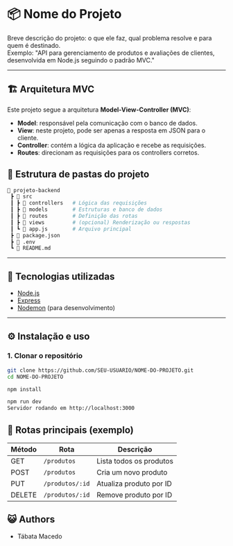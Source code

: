 # 📦 Nome do Projeto

Breve descrição do projeto: o que ele faz, qual problema resolve e para quem é destinado.  
Exemplo: "API para gerenciamento de produtos e avaliações de clientes, desenvolvida em Node.js seguindo o padrão MVC."

---

## 🏗️ Arquitetura MVC
Este projeto segue a arquitetura **Model-View-Controller (MVC)**:

- **Model**: responsável pela comunicação com o banco de dados.  
- **View**: neste projeto, pode ser apenas a resposta em JSON para o cliente.  
- **Controller**: contém a lógica da aplicação e recebe as requisições.  
- **Routes**: direcionam as requisições para os controllers corretos.  

## 📂 Estrutura de pastas do projeto

```bash
📂 projeto-backend
 ┣ 📂 src
 ┃ ┣ 📂 controllers   # Lógica das requisições
 ┃ ┣ 📂 models        # Estruturas e banco de dados
 ┃ ┣ 📂 routes        # Definição das rotas
 ┃ ┣ 📂 views         # (opcional) Renderização ou respostas
 ┃ ┗ 📜 app.js        # Arquivo principal
 ┣ 📜 package.json
 ┣ 📜 .env
 ┗ 📜 README.md
```
---

## 🚀 Tecnologias utilizadas
- [Node.js](https://nodejs.org/)  
- [Express](https://expressjs.com/)  
- [Nodemon](https://nodemon.io/) (para desenvolvimento)  

---

## ⚙️ Instalação e uso

### 1. Clonar o repositório

```bash
git clone https://github.com/SEU-USUARIO/NOME-DO-PROJETO.git
cd NOME-DO-PROJETO

npm install

npm run dev
Servidor rodando em http://localhost:3000
```
## 📡 Rotas principais (exemplo)

| Método | Rota            | Descrição                     |
|--------|-----------------|-------------------------------|
| GET    | `/produtos`     | Lista todos os produtos       |
| POST   | `/produtos`     | Cria um novo produto          |
| PUT    | `/produtos/:id` | Atualiza produto por ID       |
| DELETE | `/produtos/:id` | Remove produto por ID         |

## :smiley_cat: Authors
- Tábata Macedo
